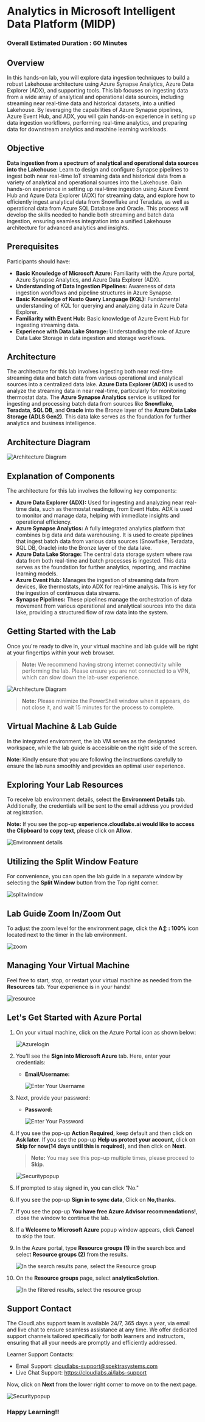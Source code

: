 # Analytics in Microsoft Intelligent Data Platform (MIDP)

### Overall Estimated Duration : **60 Minutes**

## Overview

In this hands-on lab, you will explore data ingestion techniques to build a robust Lakehouse architecture using Azure Synapse Analytics, Azure Data Explorer (ADX), and supporting tools. This lab focuses on ingesting data from a wide array of analytical and operational data sources, including streaming near real-time data and historical datasets, into a unified Lakehouse. By leveraging the capabilities of Azure Synapse pipelines, Azure Event Hub, and ADX, you will gain hands-on experience in setting up data ingestion workflows, performing real-time analytics, and preparing data for downstream analytics and machine learning workloads.

## Objective

**Data ingestion from a spectrum of analytical and operational data sources into the Lakehouse**: Learn to design and configure Synapse pipelines to ingest both near real-time IoT streaming data and historical data from a variety of analytical and operational sources into the Lakehouse. Gain hands-on experience in setting up real-time ingestion using Azure Event Hub and Azure Data Explorer (ADX) for streaming data, and explore how to efficiently ingest analytical data from Snowflake and Teradata, as well as operational data from Azure SQL Database and Oracle. This process will develop the skills needed to handle both streaming and batch data ingestion, ensuring seamless integration into a unified Lakehouse architecture for advanced analytics and insights.

## Prerequisites

Participants should have:

- **Basic Knowledge of Microsoft Azure:** Familiarity with the Azure portal, Azure Synapse Analytics, and Azure Data Explorer (ADX).
- **Understanding of Data Ingestion Pipelines:** Awareness of data ingestion workflows and pipeline structures in Azure Synapse.
- **Basic Knowledge of Kusto Query Language (KQL):** Fundamental understanding of KQL for querying and analyzing data in Azure Data Explorer.
- **Familiarity with Event Hub:** Basic knowledge of Azure Event Hub for ingesting streaming data.
- **Experience with Data Lake Storage:** Understanding the role of Azure Data Lake Storage in data ingestion and storage workflows.

## Architecture

The architecture for this lab involves ingesting both near real-time streaming data and batch data from various operational and analytical sources into a centralized data lake. **Azure Data Explorer (ADX)** is used to analyze the streaming data in near real-time, particularly for monitoring thermostat data. The **Azure Synapse Analytics** service is utilized for ingesting and processing batch data from sources like **Snowflake**, **Teradata**, **SQL DB**, and **Oracle** into the Bronze layer of the **Azure Data Lake Storage (ADLS Gen2)**. This data lake serves as the foundation for further analytics and business intelligence.

## Architecture Diagram

![Architecture Diagram](../media/lab01-midp.png)

## Explanation of Components

The architecture for this lab involves the following key components:

- **Azure Data Explorer (ADX):** Used for ingesting and analyzing near real-time data, such as thermostat readings, from Event Hubs. ADX is used to monitor and manage data, helping with immediate insights and operational efficiency.
- **Azure Synapse Analytics:** A fully integrated analytics platform that combines big data and data warehousing. It is used to create pipelines that ingest batch data from various data sources (Snowflake, Teradata, SQL DB, Oracle) into the Bronze layer of the data lake.
- **Azure Data Lake Storage:** The central data storage system where raw data from both real-time and batch processes is ingested. This data serves as the foundation for further analytics, reporting, and machine learning models.
- **Azure Event Hub:** Manages the ingestion of streaming data from devices, like thermostats, into ADX for real-time analysis. This is key for the ingestion of continuous data streams.
- **Synapse Pipelines:** These pipelines manage the orchestration of data movement from various operational and analytical sources into the data lake, providing a structured flow of raw data into the system. 

## Getting Started with the Lab 

Once you're ready to dive in, your virtual machine and lab guide will be right at your fingertips within your web browser. 

> **Note:** We recommend having strong internet connectivity while performing the lab. Please ensure you are not connected to a VPN, which can slow down the lab-user experience.

![Architecture Diagram](../media/labstartpage2.png)

>**Note:** Please minimize the PowerShell window when it appears, do not close it, and wait 15 minutes for the process to complete.
## Virtual Machine & Lab Guide

In the integrated environment, the lab VM serves as the designated workspace, while the lab guide is accessible on the right side of the screen.

**Note**: Kindly ensure that you are following the instructions carefully to ensure the lab runs smoothly and provides an optimal user experience.

## Exploring Your Lab Resources

To receive lab environment details, select the **Environment Details** tab. Additionally, the credentials will be sent to the email address you provided at registration.

   **Note:** If you see the pop-up **experience.cloudlabs.ai would like to access the Clipboard to copy text**, please click on **Allow**.

![Environment details](../media/labenvdet.png)
   
## Utilizing the Split Window Feature
 
For convenience, you can open the lab guide in a separate window by selecting the **Split Window** button from the Top right corner.
 
![splitwindow](../media/spl.png) 

## Lab Guide Zoom In/Zoom Out
 
To adjust the zoom level for the environment page, click the **A↕ : 100%** icon located next to the timer in the lab environment. 

![zoom](../media/zoom.png)  

## Managing Your Virtual Machine

Feel free to start, stop, or restart your virtual machine as needed from the **Resources** tab. Your experience is in your hands!

![resource](../media/res.png)  
  
## Let's Get Started with Azure Portal

1. On your virtual machine, click on the Azure Portal icon as shown below:

   ![Azurelogin](../media/labstartap.png)
   
1. You'll see the **Sign into Microsoft Azure** tab. Here, enter your credentials:
 
   - **Email/Username:** <inject key="AzureAdUserEmail"></inject>
 
       ![Enter Your Username](../media/click%20on%20next.png)
 
1. Next, provide your password:
 
   - **Password:** <inject key="AzureAdUserPassword"></inject>
 
       ![Enter Your Password](../media/06.png)

1. If you see the pop-up **Action Required**, keep default and then click on **Ask later**. If you see the pop-up **Help us protect your account**, click on **Skip for now(14 days until this is required)**, and then click on **Next**.

   >**Note:** You may see this pop-up multiple times, please proceed to **Skip**.

   ![Securitypopup](../media/ask-later-01.png)
 
1. If prompted to stay signed in, you can click "No."

1. If you see the pop-up **Sign in to sync data**, Click on **No,thanks.** 

1. If you see the pop-up **You have free Azure Advisor recommendations!**, close the window to continue the lab.

1. If a **Welcome to Microsoft Azure** popup window appears, click **Cancel** to skip the tour.

1. In the Azure portal, type **Resource groups (1)** in the search box and select **Resource groups (2)** from the results.

    ![In the search results pane, select the Resource group](../media/image1107.png)

13. On the **Resource groups** page, select **analyticsSolution**.

    ![In the filtered results, select the resource group](../media/image1109.png)

## Support Contact
 
The CloudLabs support team is available 24/7, 365 days a year, via email and live chat to ensure seamless assistance at any time. We offer dedicated support channels tailored specifically for both learners and instructors, ensuring that all your needs are promptly and efficiently addressed.

Learner Support Contacts:
- Email Support: cloudlabs-support@spektrasystems.com
- Live Chat Support: https://cloudlabs.ai/labs-support

Now, click on **Next** from the lower right corner to move on to the next page. 

![Securitypopup](../media/next.png)

### Happy Learning!!
